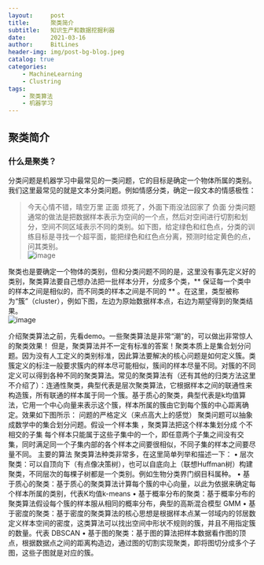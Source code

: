 ```yaml
---
layout:     post
title:      聚类简介
subtitle:   知识生产和数据挖掘利器
date:       2021-03-16
author:     BitLines
header-img: img/post-bg-blog.jpeg
catalog: true
categories:
    - MachineLearning
    - Clustring
tags:
    - 聚类算法
    - 机器学习
---
```



## 聚类简介

### 什么是聚类？
分类问题是机器学习中最常见的一类问题，它的目标是确定一个物体所属的类别。我们这里最常见的就是文本分类问题。例如情感分类，确定一段文本的情感极性：
> 今天心情不错，晴空万里           正面
> 烦死了，外面下雨没法回家了        负面
分类问题通常的做法是把数据样本表示为空间的一个点，然后对空间进行切割和划分，空间不同区域表示不同的类别。如下图，给定绿色和红色点，分类的训练目标是寻找一个超平面，能把绿色和红色点分离，预测时给定黄色的点，问其类别。  
![image](https://user-images.githubusercontent.com/80689631/111261445-76e91780-865d-11eb-9110-9cf54f929b25.png)  

聚类也是要确定一个物体的类别，但和分类问题不同的是，这里没有事先定义好的类别，聚类算法要自己想办法把一批样本分开，分成多个类，** 保证每一个类中的样本之间是相似的，而不同类的样本之间是不同的 ** 。在这里，类型被称为“簇”（cluster），例如下图，左边为原始数据样本点，右边为期望得到的聚类结果。  
![image](https://user-images.githubusercontent.com/80689631/111261493-85373380-865d-11eb-91e2-e0c411cb0068.png)

介绍聚类算法之前，先看demo。一些聚类算法是非常“潮”的，可以做出非常惊人的聚类效果！
但是，聚类算法并不一定有标准的答案！聚类本质上是集合划分问题。因为没有人工定义的类别标准，因此算法要解决的核心问题是如何定义簇。类簇定义的标注一般要求簇内的样本尽可能相似，簇间的样本尽量不同。对簇的不同定义可以得到各种不同的聚类算法。常见的聚类算法有（还有其他的归类方法这里不介绍了）：连通性聚类，典型代表是层次聚类算法，它根据样本之间的联通性来构造簇，所有联通的样本属于同一个簇。基于质心的聚类，典型代表是k均值算法，它用一个中心向量来表示这个簇，样本所属的簇由它到每个簇的中心距离确定。效果如下图所示：
问题的严格定义（来点高大上的感觉）
聚类问题可以抽象成数学中的集合划分问题。假设一个样本集
，聚类算法把这个样本集划分成    个不相交的子集 
每个样本只能属于这些子集中的一个，即任意两个子集之间没有交集，同时满足同一个子集内部的各个样本之间要很相似，不同子集的样本之间要尽量不同。
主要的算法
聚类算法种类非常多，在这里简单列举和描述一下：
• 层次聚类：可以自顶向下（有点像决策树），也可以自底向上（联想Huffman树）构建聚类，不同层次的每棵子树都是一个类别。例如生物分类界门纲目科属种。
• 基于质心的聚类：基于质心的聚类算法计算每个簇的中心向量，以此为依据来确定每个样本所属的类别，代表K均值k-means
• 基于概率分布的聚类：基于概率分布的聚类算法假设每个簇的样本服从相同的概率分布，典型的高斯混合模型 GMM
• 基于密度的聚类：基于密度的聚类算法的核心思想是根据样本点某一邻域内的邻居数定义样本空间的密度，这类算法可以找出空间中形状不规则的簇，并且不用指定簇的数量。代表 DBSCAN
• 基于图的聚类：基于图的算法把样本数据看作图的顶点，根据数据点之间的距离构造边，通过图的切割实现聚类，即将图切分成多个子图，这些子图就是对应的簇。
